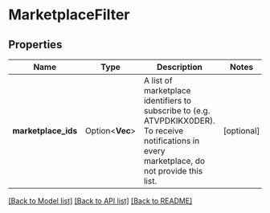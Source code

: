 # MarketplaceFilter

## Properties

Name | Type | Description | Notes
------------ | ------------- | ------------- | -------------
**marketplace_ids** | Option<**Vec<String>**> | A list of marketplace identifiers to subscribe to (e.g. ATVPDKIKX0DER). To receive notifications in every marketplace, do not provide this list. | [optional]

[[Back to Model list]](../README.md#documentation-for-models) [[Back to API list]](../README.md#documentation-for-api-endpoints) [[Back to README]](../README.md)



